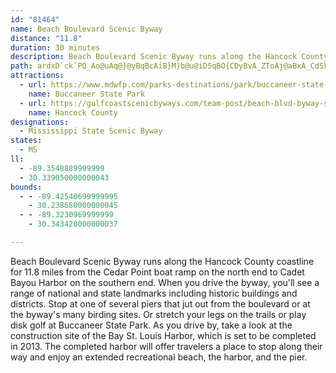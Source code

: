 ```yaml
---
id: "81464"
name: Beach Boulevard Scenic Byway
distance: "11.8"
duration: 30 minutes
description: Beach Boulevard Scenic Byway runs along the Hancock County coastline for 11.8 miles from the Cedar Point boat ramp on the north end to Cadet Bayou Harbor on the southern end. When you drive the byway, you'll see a range of national and state landmarks including historic buildings and districts. Stop at one of several piers that jut out from the boulevard or at the byway's many birding sites. Or stretch your legs on the trails or play disk golf at Buccaneer State Park.
path: ardxD`ck`PQ_Ao@uAq@}@yBqBcAiB}M}b@u@iDSqBO{CDyBvA_ZToAj@aBxA_CdSkShAeBrCoIl@y@fAk@nPgDbEcBhAYpBStIKhLa@zAS~GkBbFeChEsCfDcFdAsAvNuLfDeDlAs@|@YvHsAr@CzIp@dBD~Cr@|HdAfC`AjPfKbOxHrMvIjDxDfGpF`ChCdF~HpGhIfCpDbKtQdJlT~Lt^`EtMbD|PpDdUzBlLp@`CvC~GbRv]jJrLdObNdf@f_@xDdDbR~VvEjJnJnSjLrUbCpGlFbQ|@rDVnBrCh]n@`FpIzZdOps@j@~A|E`KjIvOzApBdB~AdZvRbHnDjHdC|Cv@hKhB`BJfBApE_@rBXh@CrM{A
attractions:
  - url: https://www.mdwfp.com/parks-destinations/park/buccaneer-state-park
    name: Buccaneer State Park
  - url: https://gulfcoastscenicbyways.com/team-post/beach-blvd-byway-south/
    name: Hancock County
designations:
  - Mississippi State Scenic Byway
states:
  - MS
ll:
  - -89.3548889999999
  - 30.339050000000043
bounds:
  - - -89.42540699999995
    - 30.238680000000045
  - - -89.3230969999999
    - 30.343420000000037

---
```


Beach Boulevard Scenic Byway runs along the Hancock County coastline for 11.8 miles from the Cedar Point boat ramp on the north end to Cadet Bayou Harbor on the southern end. When you drive the byway, you'll see a range of national and state landmarks including historic buildings and districts. Stop at one of several piers that jut out from the boulevard or at the byway's many birding sites. Or stretch your legs on the trails or play disk golf at Buccaneer State Park. As you drive by, take a look at the construction site of the Bay St. Louis Harbor, which is set to be completed in 2013. The completed harbor will offer travelers a place to stop along their way and enjoy an extended recreational beach, the harbor, and the pier.
